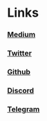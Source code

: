 # Links

###  [Medium]()
 
###  [Twitter]()

###  [Github](https://github.com/project-anima)

###  [Discord]()

###  [Telegram]()
